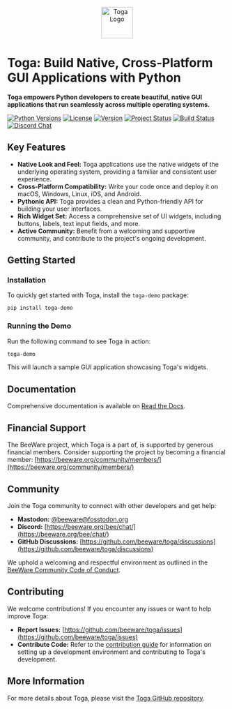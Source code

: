 <p align="center">
  <img src="https://beeware.org/project/toga/toga.png" width="72" alt="Toga Logo">
</p>

# Toga: Build Native, Cross-Platform GUI Applications with Python

**Toga empowers Python developers to create beautiful, native GUI applications that run seamlessly across multiple operating systems.**

[![Python Versions](https://img.shields.io/pypi/pyversions/toga.svg)](https://pypi.python.org/pypi/toga)
[![License](https://img.shields.io/pypi/l/toga.svg)](https://github.com/beeware/toga/blob/main/LICENSE)
[![Version](https://img.shields.io/pypi/v/toga.svg)](https://pypi.python.org/pypi/toga)
[![Project Status](https://img.shields.io/pypi/status/toga.svg)](https://pypi.python.org/pypi/toga)
[![Build Status](https://github.com/beeware/toga/workflows/CI/badge.svg?branch=main)](https://github.com/beeware/toga/actions)
[![Discord Chat](https://img.shields.io/discord/836455665257021440?label=Discord%20Chat&logo=discord&style=plastic)](https://beeware.org/bee/chat/)

## Key Features

*   **Native Look and Feel:** Toga applications use the native widgets of the underlying operating system, providing a familiar and consistent user experience.
*   **Cross-Platform Compatibility:**  Write your code once and deploy it on macOS, Windows, Linux, iOS, and Android.
*   **Pythonic API:** Toga provides a clean and Python-friendly API for building your user interfaces.
*   **Rich Widget Set:** Access a comprehensive set of UI widgets, including buttons, labels, text input fields, and more.
*   **Active Community:** Benefit from a welcoming and supportive community, and contribute to the project's ongoing development.

## Getting Started

### Installation

To quickly get started with Toga, install the `toga-demo` package:

```bash
pip install toga-demo
```

### Running the Demo

Run the following command to see Toga in action:

```bash
toga-demo
```

This will launch a sample GUI application showcasing Toga's widgets.

## Documentation

Comprehensive documentation is available on [Read the Docs](https://toga.readthedocs.io).

## Financial Support

The BeeWare project, which Toga is a part of, is supported by generous financial members.  Consider supporting the project by becoming a financial member: [https://beeware.org/community/members/](https://beeware.org/community/members/)

## Community

Join the Toga community to connect with other developers and get help:

*   **Mastodon:** [@beeware@fosstodon.org](https://fosstodon.org/@beeware)
*   **Discord:** [https://beeware.org/bee/chat/](https://beeware.org/bee/chat/)
*   **GitHub Discussions:** [https://github.com/beeware/toga/discussions](https://github.com/beeware/toga/discussions)

We uphold a welcoming and respectful environment as outlined in the [BeeWare Community Code of Conduct](https://beeware.org/community/behavior/).

## Contributing

We welcome contributions! If you encounter any issues or want to help improve Toga:

*   **Report Issues:** [https://github.com/beeware/toga/issues](https://github.com/beeware/toga/issues)
*   **Contribute Code:** Refer to the [contribution guide](https://toga.readthedocs.io/en/latest/how-to/contribute/index.html) for information on setting up a development environment and contributing to Toga's development.

##  More Information

For more details about Toga, please visit the [Toga GitHub repository](https://github.com/beeware/toga).